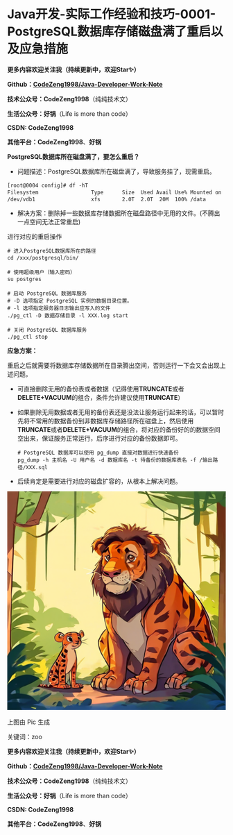 # Java开发-实际工作经验和技巧-0001-PostgreSQL数据库存储磁盘满了重启以及应急措施

**更多内容欢迎关注我（持续更新中，欢迎Star✨）**

**Github：[CodeZeng1998/Java-Developer-Work-Note](https://github.com/CodeZeng1998/Java-Developer-Work-Note)**

**技术公众号：CodeZeng1998**（纯纯技术文）

**生活公众号：好锅**（Life is more than code）

**CSDN: CodeZeng1998**

**其他平台：CodeZeng1998**、**好锅**





**PostgreSQL数据库所在磁盘满了，要怎么重启？**

* 问题描述：PostgreSQL数据库所在磁盘满了，导致服务挂了，现需重启。

```shell
[root@0004 config]# df -hT
Filesystem                 Type      Size  Used Avail Use% Mounted on
/dev/vdb1                  xfs       2.0T  2.0T  20M  100% /data
```

* 解决方案：删除掉一些数据库存储数据所在磁盘路径中无用的文件。(不腾出一点空间无法正常重启)

进行对应的重启操作

```shell
# 进入PostgreSQL数据库所在的路径
cd /xxx/postgresql/bin/

# 使用超级用户（输入密码）
su postgres

# 启动 PostgreSQL 数据库服务
# -D 选项指定 PostgreSQL 实例的数据目录位置。
# -l 选项指定服务器日志输出应写入的文件
./pg_ctl -D 数据存储目录 -l XXX.log start

# 关闭 PostgreSQL 数据库服务
./pg_ctl stop
```



**应急方案：**

重启之后就需要将数据库存储数据所在目录腾出空间，否则运行一下会又会出现上述问题。

* 可直接删除无用的备份表或者数据（记得使用**TRUNCATE**或者**DELETE+VACUUM**的组合，条件允许建议使用**TRUNCATE**）

* 如果删除无用数据或者无用的备份表还是没法让服务运行起来的话，可以暂时先将不常用的数据备份到非数据库存储路径所在磁盘上，然后使用**TRUNCATE**或者**DELETE+VACUUM**的组合，将对应的备份好的的数据空间空出来，保证服务正常运行，后序进行对应的备份数据即可。

  ```shell
  # PostgreSQL 数据库可以使用 pg_dump 直接对数据进行快速备份
  pg_dump -h 主机名 -U 用户名 -d 数据库名 -t 待备份的数据库表名 -f /输出路径/XXX.sql
  ```

* 后续肯定是需要进行对应的磁盘扩容的，从根本上解决问题。





![](https://github.com/CodeZeng1998/Java-Developer-Work-Note/blob/main/WorkExperience&Skills/image/Java%E5%BC%80%E5%8F%91-%E5%B7%A5%E4%BD%9C%E7%BB%8F%E9%AA%8C%E5%92%8C%E6%8A%80%E5%B7%A7-0001-PostgreSQL%E6%95%B0%E6%8D%AE%E5%BA%93%E5%AD%98%E5%82%A8%E7%A3%81%E7%9B%98%E6%BB%A1%E4%BA%86%E9%87%8D%E5%90%AF%E4%BB%A5%E5%8F%8A%E5%BA%94%E6%80%A5%E6%8E%AA%E6%96%BD.png?raw=true)

上图由 Pic 生成

关键词：zoo





**更多内容欢迎关注我（持续更新中，欢迎Star✨）**

**Github：[CodeZeng1998/Java-Developer-Work-Note](https://github.com/CodeZeng1998/Java-Developer-Work-Note)**

**技术公众号：CodeZeng1998**（纯纯技术文）

**生活公众号：好锅**（Life is more than code）

**CSDN: CodeZeng1998**

**其他平台：CodeZeng1998**、**好锅**